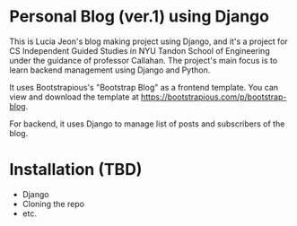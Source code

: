# Personal Blog (ver.1) using Django

This is Lucia Jeon's blog making project using Django, and it's a project for CS Independent Guided Studies in NYU Tandon School of Engineering under the guidance of professor Callahan. The project's main focus is to learn backend management using Django and Python.

It uses Bootstrapious's "Bootstrap Blog" as a frontend template. You can view and download the template at https://bootstrapious.com/p/bootstrap-blog.

For backend, it uses Django to manage list of posts and subscribers of the blog.

# Installation (TBD)
- Django
- Cloning the repo
- etc.
